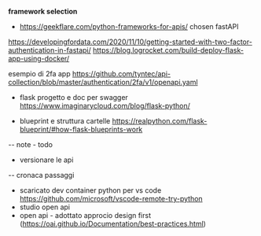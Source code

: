 __framework selection__
- https://geekflare.com/python-frameworks-for-apis/
chosen fastAPI


https://developingfordata.com/2020/11/10/getting-started-with-two-factor-authentication-in-fastapi/
https://blog.logrocket.com/build-deploy-flask-app-using-docker/

esempio di 2fa app
https://github.com/tyntec/api-collection/blob/master/authentication/2fa/v1/openapi.yaml

- flask progetto e doc per swagger
https://www.imaginarycloud.com/blog/flask-python/

- blueprint e struttura cartelle
https://realpython.com/flask-blueprint/#how-flask-blueprints-work



-- note - todo
- versionare le api

-- cronaca passaggi

- scaricato dev container python per vs code https://github.com/microsoft/vscode-remote-try-python
- studio open api
- open api - adottato approcio design first (https://oai.github.io/Documentation/best-practices.html)